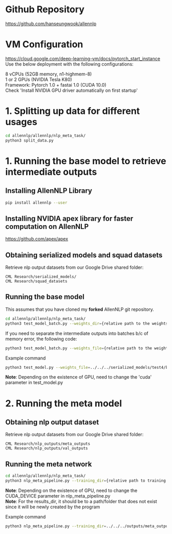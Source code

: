 # Github Repository
https://github.com/hanseungwook/allennlp

# VM Configuration
https://cloud.google.com/deep-learning-vm/docs/pytorch_start_instance   
Use the below deployment with the following configurations:    
  
8 vCPUs (52GB memory, n1-highmem-8)  
1 or 2 GPUs (NVIDIA Tesla K80)  
Framework: Pytorch 1.0 + fastai 1.0 (CUDA 10.0)  
Check 'Install NVIDIA GPU driver automatically on first startup'  

# 1. Splitting up data for different usages
```bash
cd allennlp/allennlp/nlp_meta_task/
python3 split_data.py 
```

# 1. Running the base model to retrieve intermediate outputs
## Installing AllenNLP Library
```bash
pip install allennlp --user
```

## Installing NVIDIA apex library for faster computation on AllenNLP
https://github.com/apex/apex  

## Obtaining serialized models and squad datasets
Retrieve nlp output datasets from our Google Drive shared folder:

```
CML Research/serialized_models/  
CML Research/squad_datasets
```

## Running the base model
This assumes that you have cloned my **forked** AllenNLP git repository.  
  
```bash
cd allennlp/allennlp/nlp_meta_task/
python3 test_model_batch.py --weights_dir={relative path to the weights to load} --serialization_dir={relative path to serialized_dir} --val_filepath={relative path to squad dataset to evaluate} --cuda={cuda device num or cpu}
```

If you need to separate the intermediate outputs into batches b/c of memory error, the following code:
```bash
python3 test_model_batch.py --weights_file={relative path to the weights to load} --serialization_dir={relative path to serialized_dir} --val_filepath={relative path to squad dataset to evaluate} --output_dir={relative path to output folder to create} --cuda={cuda device num or cpu}
```

Example command
```bash
python3 test_model.py --weights_file=../../../serialized_models/test4/best.th --serialization_dir=../../../serialized_models/test4/ --val_filepath../../../squad_datasets/dataset_val_q.json --output_dir=../../../outputs/train_outputs/ --cuda=0
```  

**Note**: Depending on the existence of GPU, need to change the 'cuda' parameter in test_model.py  

# 2. Running the meta model

## Obtaining nlp output dataset
Retrieve nlp output datasets from our Google Drive shared folder:

```
CML Research/nlp_outputs/meta_outputs  
CML Research/nlp_outputs/val_outputs
```

## Running the meta network
```bash
cd allennlp/allennlp/nlp_meta_task/
python3 nlp_meta_pipeline.py --training_dir={relative path to training data folder for meta network} --validation_dir={relative path to validation data for meta network} --results_dir={relative path of folder to which the results will be saved}
```

**Note**: Depending on the existence of GPU, need to change the CUDA_DEVICE parameter in nlp_meta_pipeline.py  
**Note**: For the results_dir, it should be to a path/folder that does not exist since it will be newly created by the program

Example command
```bash
python3 nlp_meta_pipeline.py --training_dir=../../../outputs/meta_outputs/ --validation_dir=../../../outputs/val_outputs/ --results_dir='./results'
```

